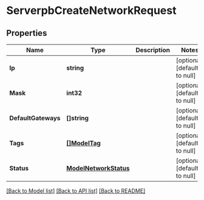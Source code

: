 # ServerpbCreateNetworkRequest

## Properties
Name | Type | Description | Notes
------------ | ------------- | ------------- | -------------
**Ip** | **string** |  | [optional] [default to null]
**Mask** | **int32** |  | [optional] [default to null]
**DefaultGateways** | **[]string** |  | [optional] [default to null]
**Tags** | [**[]ModelTag**](modelTag.md) |  | [optional] [default to null]
**Status** | [**ModelNetworkStatus**](modelNetworkStatus.md) |  | [optional] [default to null]

[[Back to Model list]](../README.md#documentation-for-models) [[Back to API list]](../README.md#documentation-for-api-endpoints) [[Back to README]](../README.md)


